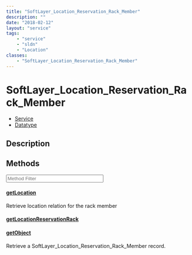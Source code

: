 ```yaml
---
title: "SoftLayer_Location_Reservation_Rack_Member"
description: ""
date: "2018-02-12"
layout: "service"
tags:
    - "service"
    - "sldn"
    - "Location"
classes:
    - "SoftLayer_Location_Reservation_Rack_Member"
---
```

# SoftLayer_Location_Reservation_Rack_Member
<div id='service-datatype'>
    <ul id='sldn-reference-tabs'>
    <li id='service'> <a href='/reference/services/SoftLayer_Location_Reservation_Rack_Member' >Service</a></li>    <li id='datatype'> <a href='/reference/datatypes/SoftLayer_Location_Reservation_Rack_Member' >Datatype</a></li>
    </ul>
</div>

## Description






        
<div id="properties" class="content service-content">

## Methods

<div class="view-filters">
    <div class="clearfix">
        <div class="search-input-box">
            <input placeholder="Method Filter" onkeyup="titleSearch(inputId='edit-combine', divId='method-div', elementClass='method-row')" 
                type="text" id="edit-combine" value="" size="30" maxlength="128" class="form-text">
        </div>
    </div>
</div>

<div id="method-div">

<div class="method-row">

#### [getLocation](/reference/services/SoftLayer_Location_Reservation_Rack_Member/getLocation)
Retrieve location relation for the rack member

</div>

<div class="method-row">

#### [getLocationReservationRack](/reference/services/SoftLayer_Location_Reservation_Rack_Member/getLocationReservationRack)


</div>

<div class="method-row">

#### [getObject](/reference/services/SoftLayer_Location_Reservation_Rack_Member/getObject)
Retrieve a SoftLayer_Location_Reservation_Rack_Member record.

</div>
</div>

</div>

